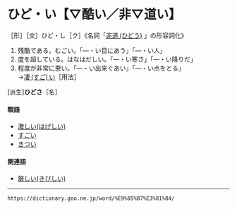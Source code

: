 # ひど・い【▽酷い／非▽道い】

［形］［文］ひど・し［ク］《名詞「[非道 (ひどう)](https://dictionary.goo.ne.jp/word/%E9%9D%9E%E9%81%93/#jn-185855) 」の形容詞化》

1.  残酷である。むごい。「―・い目にあう」「―・い人」
2.  度を超している。はなはだしい。「―・い寒さ」「―・い降りだ」
3.  程度が非常に悪い。「―・い出来ぐあい」「―・い点をとる」    
    →[凄 (すご) い](https://dictionary.goo.ne.jp/word/%E5%87%84%E3%81%84/#jn-118076)［用法］
        

\[派生\]**ひどさ**［名］

#### 類語

-   [激しい(はげしい)](%E3%81%AF%E3%81%92%E3%81%97%E3%81%84%EF%BC%88%E6%BF%80%E3%81%97%E3%81%84%EF%BC%8F%E7%83%88%E3%81%97%E3%81%84%EF%BC%8F%E5%8A%87%E3%81%97%E3%81%84%EF%BC%89.md)
-   [すごい](https://dictionary.goo.ne.jp/word/%E5%87%84%E3%81%84/#jn-118076)
-   [きつい](https://dictionary.goo.ne.jp/word/%E3%81%8D%E3%81%A4%E3%81%84/#jn-52804)

#### 関連語

-   [厳しい(きびしい)](https://dictionary.goo.ne.jp/word/%E5%8E%B3%E3%81%97%E3%81%84/#jn-53559)

---
`https://dictionary.goo.ne.jp/word/%E9%85%B7%E3%81%84/`